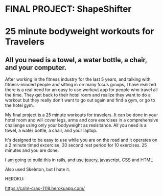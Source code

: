 # FINAL PROJECT: ShapeShifter
# 25 minute bodyweight workouts for Travelers

## All you need is a towel, a water bottle, a chair, and your computer.

After working in the fitness industry for the last 5 years, and talking with fitness-minded people and sitting in on many focus groups, I have realized there is a real need for an easy to use workout app for people who travel all the time. They get back to their hotel room and realize they want to do a workout but they really don't want to go out again and find a gym, or go to the hotel gym.

My final project is a 25 minute workouts for travelers. It can be done in your hotel room and will cover legs, arms and core exercises in a comprehensive challenge using only your bodyweight as resisitance. All you need is a towel, a water bottle, a chair, and your laptop.

It's designed to be easy to use while you are on the road and it operates on a 2 minute timed excercise, 30 second rest period for 10 exercises. 25 minutes and you are done.

I am going to build this in rails, and use jquery, javascript, CSS and HTML

Also used Skeleton, but I hate it. 


HEROKU:

https://calm-crag-1118.herokuapp.com/